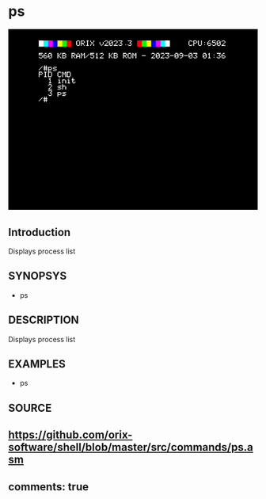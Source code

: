 # ps

![ps](imgs/ps.png)

## Introduction

Displays process list

## SYNOPSYS

+ ps

## DESCRIPTION

Displays process list

## EXAMPLES

+ ps

## SOURCE

https://github.com/orix-software/shell/blob/master/src/commands/ps.asm
---
comments: true
---
